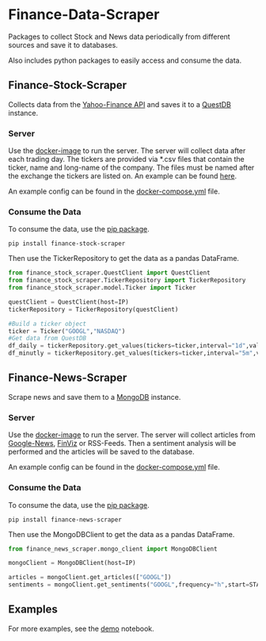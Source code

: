 # Finance-Data-Scraper
Packages to collect Stock and News data periodically from different sources and save it to databases.


Also includes python packages to easily access and consume the data.

## Finance-Stock-Scraper
Collects data from the  [Yahoo-Finance API](https://finance.yahoo.com/) and saves it to a [QuestDB](https://questdb.io/) instance.

### Server
Use the [docker-image](https://hub.docker.com/repository/docker/llukas22/finance-stock-scraper) to run the server. The server will collect data after each trading day. The tickers are provided via *.csv files that contain the ticker, name and long-name of the company. The files must be named after the exchange the tickers are listed on. An example can be found [here](tickers/NASDAQ.csv).

An example config can be found in the [docker-compose.yml](docker-compose.yml) file.


### Consume the Data
To consume the data, use the [pip package](https://pypi.org/project/finance-stock-scraper/).

```
pip install finance-stock-scraper
```

Then use the TickerRepository to get the data as a pandas DataFrame.

```python
from finance_stock_scraper.QuestClient import QuestClient
from finance_stock_scraper.TickerRepository import TickerRepository
from finance_stock_scraper.model.Ticker import Ticker

questClient = QuestClient(host=IP)
tickerRepository = TickerRepository(questClient)

#Build a ticker object
ticker = Ticker("GOOGL","NASDAQ")
#Get data from QuestDB
df_daily = tickerRepository.get_values(tickers=ticker,interval="1d",values=["open","close","high","low","volume"])
df_minutly = tickerRepository.get_values(tickers=ticker,interval="5m",values=["open","close","high","low","volume"],start_time=START_TIME,end_time=END_TIME)
```

## Finance-News-Scraper
Scrape news and save them to a [MongoDB](https://www.mongodb.com/) instance.
### Server
Use the [docker-image](https://hub.docker.com/repository/docker/llukas22/finance-news-scraper) to run the server. The server will collect articles from [Google-News](https://news.google.com/topstories), [FinViz](https://finviz.com/) or RSS-Feeds. Then a sentiment analysis will be performed and the articles will be saved to the database.


An example config can be found in the [docker-compose.yml](docker-compose.yml) file.
### Consume the Data
To consume the data, use the [pip package](https://pypi.org/project/finance-news-scraper/).

```
pip install finance-news-scraper
```
Then use the MongoDBClient to get the data as a pandas DataFrame.

```python
from finance_news_scraper.mongo_client import MongoDBClient

mongoClient = MongoDBClient(host=IP)

articles = mongoClient.get_articles(["GOOGL"])
sentiments = mongoClient.get_sentiments("GOOGL",frequency="h",start=START_TIME,end=END_TIME)
```

## Examples
For more examples, see the [demo](demo/demo.ipynb) notebook.